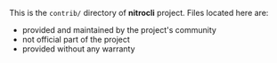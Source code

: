 This is the `contrib/` directory of **nitrocli** project. Files located
here are:
- provided and maintained by the project's community
- not official part of the project
- provided without any warranty
